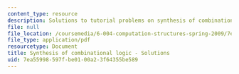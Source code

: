 ```yaml
---
content_type: resource
description: Solutions to tutorial problems on synthesis of combinational logic.
file: null
file_location: /coursemedia/6-004-computation-structures-spring-2009/7ea55998597fbe0100a23f64355be589_MIT6_004s09_tutor05_sol.pdf
file_type: application/pdf
resourcetype: Document
title: Synthesis of combinational logic - Solutions
uid: 7ea55998-597f-be01-00a2-3f64355be589
---
```


